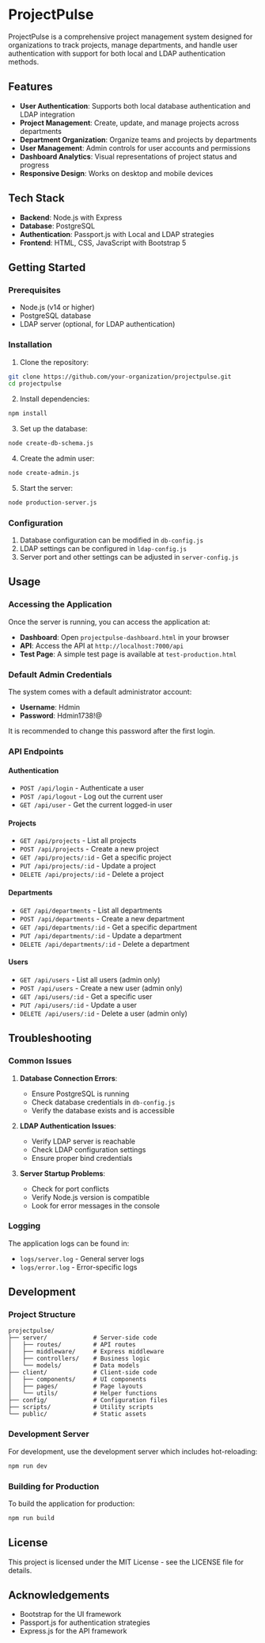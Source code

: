 # ProjectPulse

ProjectPulse is a comprehensive project management system designed for organizations to track projects, manage departments, and handle user authentication with support for both local and LDAP authentication methods.

## Features

- **User Authentication**: Supports both local database authentication and LDAP integration
- **Project Management**: Create, update, and manage projects across departments
- **Department Organization**: Organize teams and projects by departments
- **User Management**: Admin controls for user accounts and permissions
- **Dashboard Analytics**: Visual representations of project status and progress
- **Responsive Design**: Works on desktop and mobile devices

## Tech Stack

- **Backend**: Node.js with Express
- **Database**: PostgreSQL
- **Authentication**: Passport.js with Local and LDAP strategies
- **Frontend**: HTML, CSS, JavaScript with Bootstrap 5

## Getting Started

### Prerequisites

- Node.js (v14 or higher)
- PostgreSQL database
- LDAP server (optional, for LDAP authentication)

### Installation

1. Clone the repository:

```bash
git clone https://github.com/your-organization/projectpulse.git
cd projectpulse
```

2. Install dependencies:

```bash
npm install
```

3. Set up the database:

```bash
node create-db-schema.js
```

4. Create the admin user:

```bash
node create-admin.js
```

5. Start the server:

```bash
node production-server.js
```

### Configuration

1. Database configuration can be modified in `db-config.js`
2. LDAP settings can be configured in `ldap-config.js`
3. Server port and other settings can be adjusted in `server-config.js`

## Usage

### Accessing the Application

Once the server is running, you can access the application at:

- **Dashboard**: Open `projectpulse-dashboard.html` in your browser
- **API**: Access the API at `http://localhost:7000/api`
- **Test Page**: A simple test page is available at `test-production.html`

### Default Admin Credentials

The system comes with a default administrator account:

- **Username**: Hdmin
- **Password**: Hdmin1738!@

It is recommended to change this password after the first login.

### API Endpoints

#### Authentication

- `POST /api/login` - Authenticate a user
- `POST /api/logout` - Log out the current user
- `GET /api/user` - Get the current logged-in user

#### Projects

- `GET /api/projects` - List all projects
- `POST /api/projects` - Create a new project
- `GET /api/projects/:id` - Get a specific project
- `PUT /api/projects/:id` - Update a project
- `DELETE /api/projects/:id` - Delete a project

#### Departments

- `GET /api/departments` - List all departments
- `POST /api/departments` - Create a new department
- `GET /api/departments/:id` - Get a specific department
- `PUT /api/departments/:id` - Update a department
- `DELETE /api/departments/:id` - Delete a department

#### Users

- `GET /api/users` - List all users (admin only)
- `POST /api/users` - Create a new user (admin only)
- `GET /api/users/:id` - Get a specific user
- `PUT /api/users/:id` - Update a user
- `DELETE /api/users/:id` - Delete a user (admin only)

## Troubleshooting

### Common Issues

1. **Database Connection Errors**:
   - Ensure PostgreSQL is running
   - Check database credentials in `db-config.js`
   - Verify the database exists and is accessible

2. **LDAP Authentication Issues**:
   - Verify LDAP server is reachable
   - Check LDAP configuration settings
   - Ensure proper bind credentials

3. **Server Startup Problems**:
   - Check for port conflicts
   - Verify Node.js version is compatible
   - Look for error messages in the console

### Logging

The application logs can be found in:
- `logs/server.log` - General server logs
- `logs/error.log` - Error-specific logs

## Development

### Project Structure

```
projectpulse/
├── server/             # Server-side code
│   ├── routes/         # API routes
│   ├── middleware/     # Express middleware
│   ├── controllers/    # Business logic
│   └── models/         # Data models
├── client/             # Client-side code
│   ├── components/     # UI components
│   ├── pages/          # Page layouts
│   └── utils/          # Helper functions
├── config/             # Configuration files
├── scripts/            # Utility scripts
└── public/             # Static assets
```

### Development Server

For development, use the development server which includes hot-reloading:

```bash
npm run dev
```

### Building for Production

To build the application for production:

```bash
npm run build
```

## License

This project is licensed under the MIT License - see the LICENSE file for details.

## Acknowledgements

- Bootstrap for the UI framework
- Passport.js for authentication strategies
- Express.js for the API framework 